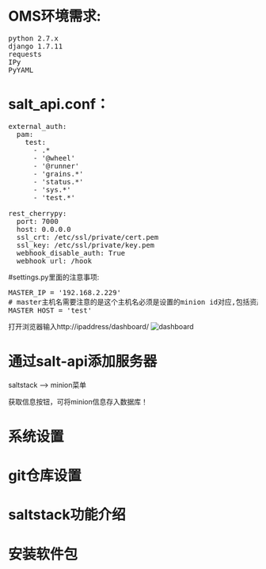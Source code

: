 # OMS环境需求:
<pre>
python 2.7.x
django 1.7.11
requests
IPy
PyYAML
</pre>

# salt_api.conf：
<pre>
external_auth:
  pam:
    test:
      - .*
      - '@wheel'
      - '@runner'
      - 'grains.*'
      - 'status.*'
      - 'sys.*'
      - 'test.*'

rest_cherrypy:
  port: 7000
  host: 0.0.0.0
  ssl_crt: /etc/ssl/private/cert.pem
  ssl_key: /etc/ssl/private/key.pem
  webhook_disable_auth: True
  webhook_url: /hook
</pre>
#settings.py里面的注意事项:
<pre>
MASTER_IP = '192.168.2.229'
# master主机名需要注意的是这个主机名必须是设置的minion id对应,包括资产管理里面的主机名(注意不是可见名或别名)
MASTER_HOST = 'test'
</pre>

打开浏览器输入http://ipaddress/dashboard/
![dashboard](images/DAE2AF1E-6AE7-47EC-9DC4-3DDA4848B2E3.png)
# 通过salt-api添加服务器

saltstack --> minion菜单

获取信息按钮，可将minion信息存入数据库！

# 系统设置
# git仓库设置
# saltstack功能介绍
# 安装软件包

